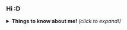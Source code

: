 ### Hi :D 


<details>
  <summary> <b> Things to know about me! </b> <i>(click to expand!)</i> </summary>
  
  
Hello, I'm a Brazilian, I'm 14 years old and I have the dream of being a programmer! 
  
  
![Anurag's GitHub stats](https://github-readme-stats.vercel.app/api?username=GuaranaHacking&show_icons=true&theme=radical)

<img src = "https://raw.githubusercontent.com/devicons/devicon/master/icons/css3/css3-original-wordmark.svg"  width = 46> <img src = "https://raw.githubusercontent.com/devicons/devicon/master/icons/html5/html5-original-wordmark.svg" width = 46> <img src = "https://raw.githubusercontent.com/devicons/devicon/master/icons/javascript/javascript-original.svg" width = 38>
<!--
**GuaranaHacking/GuaranaHacking** is a ✨ _special_ ✨ repository because its `README.md` (this file) appears on your GitHub profile.

Here are some ideas to get you started:

- 🔭 I’m currently working on ...
- 🌱 I’m currently learning ...
- 👯 I’m looking to collaborate on ...
- 🤔 I’m looking for help with ...
- 💬 Ask me about ...
- 📫 How to reach me: ...
- 😄 Pronouns: ...
- ⚡ Fun fact: ...
-->
